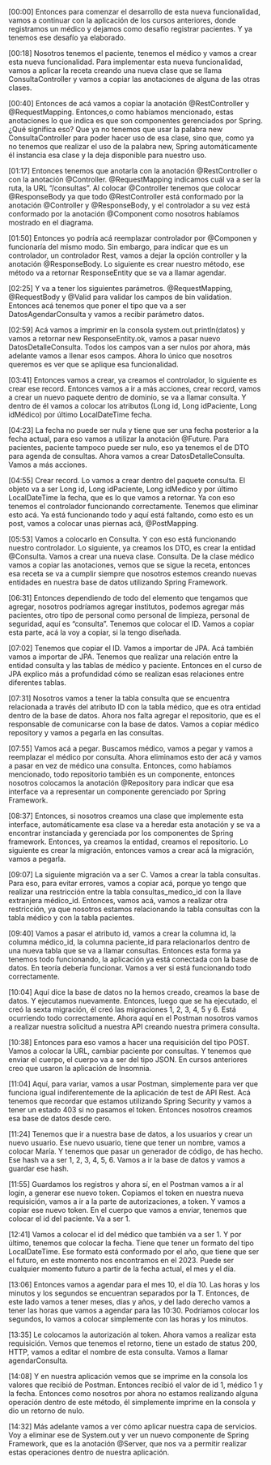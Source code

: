 [00:00] Entonces para comenzar el desarrollo de esta nueva funcionalidad, vamos a continuar con la aplicación de los cursos anteriores, donde registramos un médico y dejamos como desafío registrar pacientes. Y ya tenemos ese desafío ya elaborado.

[00:18] Nosotros tenemos el paciente, tenemos el médico y vamos a crear esta nueva funcionalidad. Para implementar esta nueva funcionalidad, vamos a aplicar la receta creando una nueva clase que se llama ConsultaController y vamos a copiar las anotaciones de alguna de las otras clases.

[00:40] Entonces de acá vamos a copiar la anotación @RestController y @RequestMapping. Entonces,o como habíamos mencionado, estas anotaciones lo que indica es que son componentes gerenciados por Spring. ¿Qué significa eso? Que ya no tenemos que usar la palabra new ConsultaController para poder hacer uso de esa clase, sino que, como ya no tenemos que realizar el uso de la palabra new, Spring automáticamente él instancia esa clase y la deja disponible para nuestro uso.

[01:17] Entonces tenemos que anotarla con la anotación @RestController o con la anotación @Controller. @RequestMapping indicamos cuál va a ser la ruta, la URL “/consultas”. Al colocar @Controller tenemos que colocar @ResponseBody ya que todo @RestController está conformado por la anotación @Controller y @ResponseBody, y el controlador a su vez está conformado por la anotación @Component como nosotros habíamos mostrado en el diagrama.

[01:50] Entonces yo podría acá reemplazar controlador por @Componen y funcionaría del mismo modo. Sin embargo, para indicar que es un controlador, un controlador Rest, vamos a dejar la opción controller y la anotación @ResponseBody. Lo siguiente es crear nuestro método, ese método va a retornar ResponseEntity que se va a llamar agendar.

[02:25] Y va a tener los siguientes parámetros. @RequestMapping, @RequestBody y @Valid para validar los campos de bin validation. Entonces acá tenemos que poner el tipo que va a ser DatosAgendarConsulta y vamos a recibir parámetro datos.

[02:59] Acá vamos a imprimir en la consola system.out.println(datos) y vamos a retornar new ResponseEntity.ok, vamos a pasar nuevo DatosDetalleConsulta. Todos los campos van a ser nulos por ahora, más adelante vamos a llenar esos campos. Ahora lo único que nosotros queremos es ver que se aplique esa funcionalidad.

[03:41] Entonces vamos a crear, ya creamos el controlador, lo siguiente es crear ese record. Entonces vamos a ir a más acciones, crear record, vamos a crear un nuevo paquete dentro de dominio, se va a llamar consulta. Y dentro de él vamos a colocar los atributos (Long id, Long idPaciente, Long idMédico) por último LocalDateTime fecha.

[04:23] La fecha no puede ser nula y tiene que ser una fecha posterior a la fecha actual, para eso vamos a utilizar la anotación @Future. Para pacientes, paciente tampoco puede ser nulo, eso ya tenemos el de DTO para agenda de consultas. Ahora vamos a crear DatosDetalleConsulta. Vamos a más acciones.

[04:55] Crear record. Lo vamos a crear dentro del paquete consulta. El objeto va a ser Long id, Long idPaciente, Long idMedico y por último LocalDateTime la fecha, que es lo que vamos a retornar. Ya con eso tenemos el controlador funcionando correctamente. Tenemos que eliminar esto acá. Ya está funcionando todo y aquí está faltando, como esto es un post, vamos a colocar unas piernas acá, @PostMapping.

[05:53] Vamos a colocarlo en Consulta. Y con eso está funcionando nuestro controlador. Lo siguiente, ya creamos los DTO, es crear la entidad @Consulta. Vamos a crear una nueva clase. Consulta. De la clase médico vamos a copiar las anotaciones, vemos que se sigue la receta, entonces esa receta se va a cumplir siempre que nosotros estemos creando nuevas entidades en nuestra base de datos utilizando Spring Framework.

[06:31] Entonces dependiendo de todo del elemento que tengamos que agregar, nosotros podríamos agregar institutos, podemos agregar más pacientes, otro tipo de personal como personal de limpieza, personal de seguridad, aquí es “consulta”. Tenemos que colocar el ID. Vamos a copiar esta parte, acá la voy a copiar, si la tengo diseñada.

[07:02] Tenemos que copiar el ID. Vamos a importar de JPA. Acá también vamos a importar de JPA. Tenemos que realizar una relación entre la entidad consulta y las tablas de médico y paciente. Entonces en el curso de JPA explico más a profundidad cómo se realizan esas relaciones entre diferentes tablas.

[07:31] Nosotros vamos a tener la tabla consulta que se encuentra relacionada a través del atributo ID con la tabla médico, que es otra entidad dentro de la base de datos. Ahora nos falta agregar el repositorio, que es el responsable de comunicarse con la base de datos. Vamos a copiar médico repository y vamos a pegarla en las consultas.

[07:55] Vamos acá a pegar. Buscamos médico, vamos a pegar y vamos a reemplazar el médico por consulta. Ahora eliminamos esto der acá y vamos a pasar en vez de médico una consulta. Entonces, como habíamos mencionado, todo repositorio también es un componente, entonces nosotros colocamos la anotación @Repository para indicar que esa interface va a representar un componente gerenciado por Spring Framework.

[08:37] Entonces, si nosotros creamos una clase que implemente esta interface, automáticamente esa clase va a heredar esta anotación y se va a encontrar instanciada y gerenciada por los componentes de Spring framework. Entonces, ya creamos la entidad, creamos el repositorio. Lo siguiente es crear la migración, entonces vamos a crear acá la migración, vamos a pegarla.

[09:07] La siguiente migración va a ser C. Vamos a crear la tabla consultas. Para eso, para evitar errores, vamos a copiar acá, porque yo tengo que realizar una restricción entre la tabla consultas_medico_id con la llave extranjera médico_id. Entonces, vamos acá, vamos a realizar otra restricción, ya que nosotros estamos relacionando la tabla consultas con la tabla médico y con la tabla pacientes.

[09:40] Vamos a pasar el atributo id, vamos a crear la columna id, la columna médico_id, la columna paciente_id para relacionarlos dentro de una nueva tabla que se va a llamar consultas. Entonces esta forma ya tenemos todo funcionando, la aplicación ya está conectada con la base de datos. En teoría debería funcionar. Vamos a ver si está funcionando todo correctamente.

[10:04] Aquí dice la base de datos no la hemos creado, creamos la base de datos. Y ejecutamos nuevamente. Entonces, luego que se ha ejecutado, el creó la sexta migración, él creó las migraciones 1, 2, 3, 4, 5 y 6. Está ocurriendo todo correctamente. Ahora aquí en el Postman nosotros vamos a realizar nuestra solicitud a nuestra API creando nuestra primera consulta.

[10:38] Entonces para eso vamos a hacer una requisición del tipo POST. Vamos a colocar la URL, cambiar paciente por consultas. Y tenemos que enviar el cuerpo, el cuerpo va a ser del tipo JSON. En cursos anteriores creo que usaron la aplicación de Insomnia.

[11:04] Aquí, para variar, vamos a usar Postman, simplemente para ver que funciona igual indiferentemente de la aplicación de test de API Rest. Acá tenemos que recordar que estamos utilizando Spring Security y vamos a tener un estado 403 si no pasamos el token. Entonces nosotros creamos esa base de datos desde cero.

[11:24] Tenemos que ir a nuestra base de datos, a los usuarios y crear un nuevo usuario. Ese nuevo usuario, tiene que tener un nombre, vamos a colocar María. Y tenemos que pasar un generador de código, de has hecho. Ese hash va a ser 1, 2, 3, 4, 5, 6. Vamos a ir la base de datos y vamos a guardar ese hash.

[11:55] Guardamos los registros y ahora sí, en el Postman vamos a ir al login, a generar ese nuevo token. Copiamos el token en nuestra nueva requisición, vamos a ir a la parte de autorizaciones, a token. Y vamos a copiar ese nuevo token. En el cuerpo que vamos a enviar, tenemos que colocar el id del paciente. Va a ser 1.

[12:41] Vamos a colocar el id del médico que también va a ser 1. Y por último, tenemos que colocar la fecha. Tiene que tener un formato del tipo LocalDateTime. Ese formato está conformado por el año, que tiene que ser el futuro, en este momento nos encontramos en el 2023. Puede ser cualquier momento futuro a partir de la fecha actual, el mes y el día.

[13:06] Entonces vamos a agendar para el mes 10, el día 10. Las horas y los minutos y los segundos se encuentran separados por la T. Entonces, de este lado vamos a tener meses, días y años, y del lado derecho vamos a tener las horas que vamos a agendar para las 10:30. Podríamos colocar los segundos, lo vamos a colocar simplemente con las horas y los minutos.

[13:35] Le colocamos la autorización al token. Ahora vamos a realizar esta requisición. Vemos que tenemos el retorno, tiene un estado de status 200, HTTP, vamos a editar el nombre de esta consulta. Vamos a llamar agendarConsulta.

[14:08] Y en nuestra aplicación vemos que se imprime en la consola los valores que recibió de Postman. Entonces recibió el valor de id 1, médico 1 y la fecha. Entonces como nosotros por ahora no estamos realizando alguna operación dentro de este método, él simplemente imprime en la consola y dio un retorno de nulo.

[14:32] Más adelante vamos a ver cómo aplicar nuestra capa de servicios. Voy a eliminar ese de System.out y ver un nuevo componente de Spring Framework, que es la anotación @Server, que nos va a permitir realizar estas operaciones dentro de nuestra aplicación.